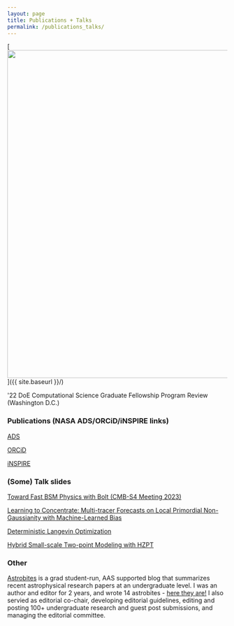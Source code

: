 ```yaml
---
layout: page
title: Publications + Talks
permalink: /publications_talks/
---
```


[<img src="{{ site.baseurl }}/images/0216_DOE_CSGF_2022_u.jpeg" alt="" style="width: 750px;"/>]({{ site.baseurl }}/)

'22 DoE Computational Science Graduate Fellowship Program Review (Washington D.C.)

### Publications (NASA ADS/ORCiD/iNSPIRE links)

[ADS]( https://ui.adsabs.harvard.edu/search/q=orcid%3A%200000-0003-1964-0836&sort=date%20desc%2C%20bibcode%20desc&p_=0 )

[ORCiD]( https://orcid.org/0000-0003-1964-0836 )

[iNSPIRE]( https://inspirehep.net/authors/2688834 )

### (Some) Talk slides

[Toward Fast BSM Physics with Bolt (CMB-S4 Meeting 2023)]( https://indico.cmb-s4.org/event/51/contributions/1359/subcontributions/137/attachments/1016/2543/CMBS4_23_Bolt.pdf )

[Learning to Concentrate: Multi-tracer Forecasts on Local Primordial Non-Gaussianity with Machine-Learned Bias]( {{site.url}}/images/fnl_ml_forecast.pdf )

[Deterministic Langevin Optimization]( {{site.url}}/images/SIAMOP23.pdf )

[Hybrid Small-scale Two-point Modeling with HZPT]( {{site.url}}/images/HZPT+-5_11.pdf )

### Other

[Astrobites](https://astrobites.org/) is a grad student-run, AAS supported blog that summarizes recent astrophysical research papers at an undergraduate level.
I was an author and editor for 2 years, and wrote 14 astrobites - [here they are!](https://astrobites.org/author/jsullivan/) I also servied as editorial co-chair, developing editorial guidelines, editing and posting 100+ undergraduate research and guest post submissions, and managing the editorial committee.